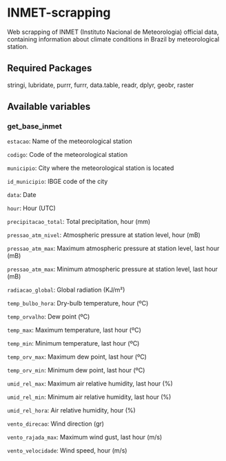 # INMET-scrapping
Web scrapping of INMET (Instituto Nacional de Meteorologia) official data, containing information about climate conditions in Brazil by meteorological station. 

## Required Packages
stringi, lubridate, purrr, furrr, data.table, readr, dplyr, geobr, raster

## Available variables

### get_base_inmet

`estacao`: Name of the meteorological station 

`codigo`: Code of the meteorological station

`municipio`: City where the meteorological station is located

`id_municipio`: IBGE code of the city 

`data`: Date

`hour`: Hour (UTC)

`precipitacao_total`: Total precipitation, hour (mm)

`pressao_atm_nivel`: Atmospheric pressure at station level, hour (mB)

`pressao_atm_max`: Maximum atmospheric pressure at station level, last hour (mB)

`pressao_atm_max`: Minimum atmospheric pressure at station level, last hour (mB)

`radiacao_global`: Global radiation (KJ/m²)

`temp_bulbo_hora`: Dry-bulb temperature, hour (ºC)

`temp_orvalho`: Dew point (ºC)

`temp_max`: Maximum temperature, last hour (ºC)

`temp_min`: Minimum temperature, last hour (ºC)

`temp_orv_max`: Maximum dew point, last hour (ºC)

`temp_orv_min`: Minimum dew point, last hour (ºC)

`umid_rel_max`: Maximum air relative humidity, last hour (%)

`umid_rel_min`: Minimum air relative humidity, last hour (%)

`umid_rel_hora`: Air relative humidity, hour (%)

`vento_direcao`: Wind direction (gr)

`vento_rajada_max`: Maximum wind gust, last hour (m/s)

`vento_velocidade`: Wind speed, hour (m/s) 
